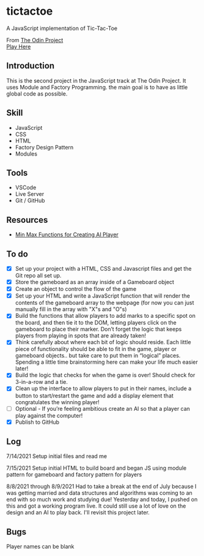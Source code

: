 # tictactoe
A JavaScript implementation of Tic-Tac-Toe

From [The Odin Project](https://www.theodinproject.com)  
[Play Here](https://jdelles.github.io/tictactoe/)

## Introduction
This is the second project in the JavaScript track at The Odin Project. It uses Module and Factory Programming. the main goal is to have as little global code as possible.

## Skill
- JavaScript
- CSS
- HTML
- Factory Design Pattern
- Modules

## Tools
- VSCode
- Live Server
- Git / GitHub

## Resources
- [Min Max Functions for Creating AI Player](https://en.wikipedia.org/wiki/Minimax#Minimax_algorithm_with_alternate_moves)


## To do 
- [X] Set up your project with a HTML, CSS and Javascript files and get the Git repo all set up.
- [X] Store the gameboard as an array inside of a Gameboard object
- [X] Create an object to control the flow of the game
- [X] Set up your HTML and write a JavaScript function that will render the contents of the gameboard array to the webpage (for now you can just manually fill in the array with "X"s and "O"s)
- [X] Build the functions that allow players to add marks to a specific spot on the board, and then tie it to the DOM, letting players click on the gameboard to place their marker. Don’t forget the logic that keeps players from playing in spots that are already taken!
- [X] Think carefully about where each bit of logic should reside. Each little piece of functionality should be able to fit in the game, player or gameboard objects.. but take care to put them in “logical” places. Spending a little time brainstorming here can make your life much easier later!
- [X] Build the logic that checks for when the game is over! Should check for 3-in-a-row and a tie.
- [X] Clean up the interface to allow players to put in their names, include a button to start/restart the game and add a display element that congratulates the winning player!
- [ ] Optional - If you’re feeling ambitious create an AI so that a player can play against the computer!
- [X] Publish to GitHub

## Log
7/14/2021 Setup initial files and read me

7/15/2021 Setup initial HTML to build board and began JS using module pattern for gameboard and factory pattern for players

8/8/2021 through 8/9/2021 Had to take a break at the end of July because I was getting married and data structures and algorithms was coming to an end with so much work and studying due! Yesterday and today, I pushed on this and got a working program live. It could still use a lot of love on the design and an AI to play back. I'll revisit this project later. 

## Bugs
Player names can be blank

